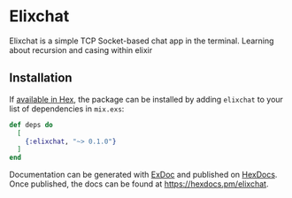 # Elixchat

Elixchat is a simple TCP Socket-based chat app in the terminal. Learning about recursion and casing within elixir

## Installation

If [available in Hex](https://hex.pm/docs/publish), the package can be installed
by adding `elixchat` to your list of dependencies in `mix.exs`:

```elixir
def deps do
  [
    {:elixchat, "~> 0.1.0"}
  ]
end
```

Documentation can be generated with [ExDoc](https://github.com/elixir-lang/ex_doc)
and published on [HexDocs](https://hexdocs.pm). Once published, the docs can
be found at <https://hexdocs.pm/elixchat>.
